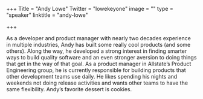 +++
Title = "Andy Lowe"
Twitter = "lowekeyone"
image = ""
type = "speaker"
linktitle = "andy-lowe"

+++

As a developer and product manager with nearly two decades experience in multiple industries, Andy has built some really cool products (and some others). Along the way, he developed a strong interest in finding smarter ways to build quality software and an even stronger aversion to doing things that get in the way of that goal. As a product manager in Allstate’s Product Engineering group, he is currently responsible for building products that other development teams use daily. He likes spending his nights and weekends not doing release activities and wants other teams to have the same flexibility. Andy’s favorite dessert is cookies.
